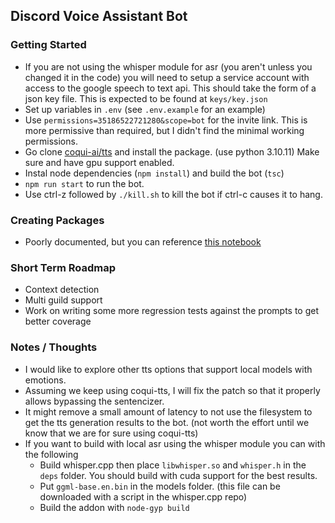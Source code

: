 ## Discord Voice Assistant Bot

### Getting Started

- If you are not using the whisper module for asr (you aren't unless you changed it in the code) you will need to setup a service account with access to the google speech to text api. This should take the form of a json key file. This is expected to be found at `keys/key.json`
- Set up variables in `.env` (see `.env.example` for an example)
- Use `permissions=35186522721280&scope=bot` for the invite link. This is more permissive than required, but I didn't find the minimal working permissions.
- Go clone [coqui-ai/tts](https://github.com/coqui-ai/TTS) and install the package. (use python 3.10.11) Make sure and have gpu support enabled.
- Instal node dependencies (`npm install`) and build the bot (`tsc`)
- `npm run start` to run the bot.
- Use ctrl-z followed by `./kill.sh` to kill the bot if ctrl-c causes it to hang.

### Creating Packages

- Poorly documented, but you can reference [this notebook](https://github.com/floomby/fandom-wiki-packager)

### Short Term Roadmap

- Context detection
- Multi guild support
- Work on writing some more regression tests against the prompts to get better coverage

### Notes / Thoughts

- I would like to explore other tts options that support local models with emotions.
- Assuming we keep using coqui-tts, I will fix the patch so that it properly allows bypassing the sentencizer.
- It might remove a small amount of latency to not use the filesystem to get the tts generation results to the bot. (not worth the effort until we know that we are for sure using coqui-tts)
- If you want to build with local asr using the whisper module you can with the following
  - Build whisper.cpp then place `libwhisper.so` and `whisper.h` in the `deps` folder. You should build with cuda support for the best results.
  - Put `ggml-base.en.bin` in the models folder. (this file can be downloaded with a script in the whisper.cpp repo)
  - Build the addon with `node-gyp build`
